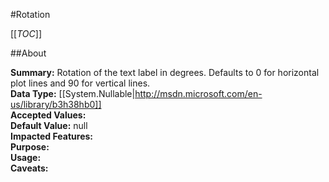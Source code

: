 #Rotation

[[_TOC_]]

##About

**Summary:**  Rotation of the text label in degrees. Defaults to 0 for horizontal plot lines and 90 for vertical lines.   
**Data Type:** [[System.Nullable|http://msdn.microsoft.com/en-us/library/b3h38hb0]]  
**Accepted Values:**   
**Default Value:** null  
**Impacted Features:**   
**Purpose:**   
**Usage:**   
**Caveats:**   


